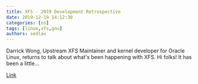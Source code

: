 ```yaml
---
title: XFS - 2019 Development Retrospective 
date: 2019-12-19 14:12:30
categories: [os]
tags: [linux,xfs,gnu]
authors: sedlav
---
```


Darrick Wong, Upstream XFS Maintainer and kernel developer for Oracle Linux, returns to talk about what's been happening with XFS. Hi folks! It has been a little...

[Link](https://blogs.oracle.com/linux/xfs-2019-development-retrospective)
